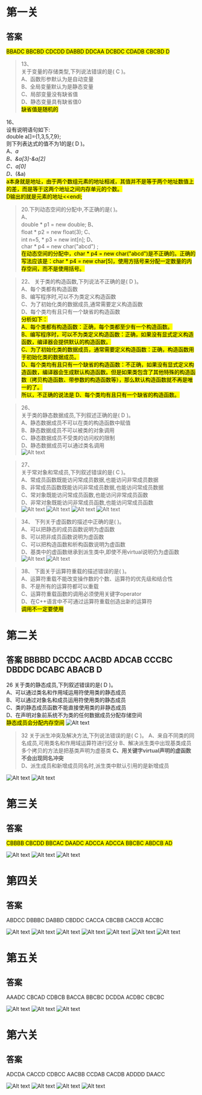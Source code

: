 # 第一关

## 答案
<mark> BBADC BBCBD CDCDD DABBD DDCAA DCBDC CDADB CBCBD D </mark>

>13、  
关于变量的存储类型,下列说法错误的是( C )。    
A、函数形参默认为是自动变量  
B、全局变量默认为是静态变量  
C、局部变量没有缺省值  
D、静态变量具有缺省值0  
<mark>缺省值是随机的</mark>  

16、  
设有说明语句如下:  
double a[]={1,3,5,7,9};  
则下列表达式的值不为1的是( D )。  
A、*a  
B、&a[3]-&a[2]  
C、a[0]  
D、*(&a)  
<mark>a本身就是地址，由于两个数组元素的地址相减，其值并不是等于两个地址数值上的差，而是等于这两个地址之间内存单元的个数。  
D输出的就是元素的地址<<endl;


>20.下列动态空间的分配中,不正确的是( )。  
A、  
double * p1 = new double;
B、  
float * p2 = new float(3);
C、  
int n=5, * p3 = new int[n];
D、  
char * p4 = new char("abcd") ;  
<mark>在动态空间的分配中，char * p4 = new char("abcd")是不正确的。正确的写法应该是：char * p4 = new char[5]，使用方括号来分配一定数量的内存空间，而不是使用括号。</mark>

>22、
关于类的构造函数,下列说法不正确的是( D )。  
A、每个类都有构造函数  
B、编写程序时,可以不为类定义构造函数   
C、为了初始化类的数据成员,通常需要定义构造函数  
D、每个类均有且只有一个缺省的构造函数  
<mark>分析如下：  
A、每个类都有构造函数：正确，每个类都至少有一个构造函数。  
B、编写程序时，可以不为类定义构造函数：正确，如果没有显式定义构造函数，编译器会提供默认的构造函数。  
C、为了初始化类的数据成员，通常需要定义构造函数：正确，构造函数用于初始化类的数据成员。  
D、每个类均有且只有一个缺省的构造函数：不正确，如果没有显式定义构造函数，编译器会生成默认构造函数。但是如果类包含了其他特殊的构造函数（拷贝构造函数、带参数的构造函数等），那么默认构造函数就不再是唯一的了。  
所以，不正确的说法是 D、每个类均有且只有一个缺省的构造函数。</mark>  


>26、  
关于类的静态数据成员,下列叙述正确的是( D )。  
A、静态数据成员不可以在类的构造函数中赋值  
B、静态数据成员不可以被类的对象调用  
C、静态数据成员不受类的访问权的限制  
D、静态数据成员可以通过类名调用  
![Alt text](image-1.png)

>27、  
关于常对象和常成员,下列叙述错误的是( C )。  
A、常成员函数既能访问常成员数据,也能访问非常成员数据  
B、非常成员函数既能访问非常成员数据,也能访问常成员数据  
C、常对象既能访问常成员函数,也能访问非常成员函数  
D、非常对象既能访问非常成员函数,也能访问常成员函数  
![Alt text](image-3.png)
![Alt text](image-2.png)
![Alt text](image-4.png)
![Alt text](image-5.png)

>34、
下列关于虚函数的描述中正确的是( )。  
A、可以把静态的成员函数说明为虚函数  
B、可以把非成员函数说明为虚函数  
C、可以把构造函数和析构函数说明为虚函数  
D、基类中的虚函数继承到派生类中,即使不用virtual说明仍为虚函数  
>![Alt text](image-6.png)
![Alt text](image-7.png)


>38、
下面关于运算符重载的描述错误的是( )。  
A、运算符重载不能改变操作数的个数、运算符的优先级和结合性  
B、不是所有的运算符都可以重载  
C、运算符重载函数的调用必须使用关键字operator  
D、在C++语言中不可通过运算符重载创造出新的运算符  
><mark>调用不一定要使用</mark>


# 第二关  

## 答案 BBBBD DCCDC AACBD ADCAB CCCBC DBDDC DCABC ABACB D




26
关于类的静态成员,下列叙述错误的是( D )。  
A、可以通过类名和作用域运用符使用类的静态成员  
B、可以通过对象名和成员运用符使用类的静态成员  
C、类的静态成员函数不能直接使用类的非静态成员  
D、在声明对象前系统不为类的任何数据成员分配存储空间  
<mark>静态成员会分配内存空间</mark>
![Alt text](image-8.png)

>32
关于派生冲突及解决方法,下列说法错误的是( C )。
A、来自不同类的同名成员,可用类名和作用域运算符进行区分
B、解决派生类中出现基类成员多个拷贝的方法是把基类声明为虚基类
**C、用关键字virtual声明的虚函数不会出现同名冲突**  
D、派生成员和新增成员同名时,派生类中默认引用的是新增成员

![Alt text](image-9.png)
![Alt text](image-10.png)

# 第三关 

## 答案 

<mark> CBBBB CBCDD BBCAC DAADC ADCCA ADCCA BBCBC ABDCB AD

![Alt text](image-11.png)
![Alt text](image-12.png)
![Alt text](image-13.png)

# 第四关 

## 答案 
ABDCC DBBBC DABBD CBDDC CACCA CBCBB CACCB ACCBC

![Alt text](image-14.png)
![Alt text](image-15.png)
![Alt text](image-16.png)
![Alt text](image-17.png)
![Alt text](image-18.png)
![Alt text](image-19.png)
![Alt text](image-20.png)

# 第五关

## 答案
AAADC CBCAD CDBCB BACCA BBCBC DCDDA ACDBC CBCBC

![Alt text](image-21.png)
![Alt text](image-22.png)
![Alt text](image-23.png)

# 第六关

## 答案

ADCDA CACCD CDBCC AACBB CCDAB CACDB ADDDD DAACC

![Alt text](image-24.png)
![Alt text](image-25.png)
![Alt text](image-26.png)
![Alt text](image-27.png)